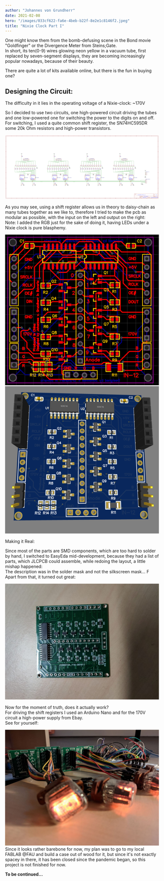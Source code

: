 ```yaml
---
author: "Johannes von Grundherr"
date: 2021-02-08
hero: "/images/033cf622-fa6e-4beb-b22f-8e2e1c8146f2.jpeg"
title: "Nixie Clock Part I"
---
```


One might know them from the bomb-defusing scene in the Bond movie "Goldfinger" or the Divergence Meter from Steins;Gate.\
In short, its ten(0-9) wires glowing neon yellow in a vacuum tube, first replaced by seven-segment displays, they are becoming increasingly popular nowadays, because of their beauty.

There are quite a lot of kits available online, but there is the fun in buying one?

## Designing the Circuit:

The difficulty in it lies in the operating voltage of a Nixie-clock: ~170V

So I decided to use two circuits, one high-powered circuit driving the tubes and one low-powered one for switching the power to the digits on and off.\
For switching, I used a quite common shift register, the SN74HC595DR\
some 20k Ohm resistors and high-power transistors.

![](/images/85891b67-171e-4b60-87b9-90173bb718bc.png)

As you may see, using a shift register allows us in theory to daisy-chain as many tubes together as we like to, therefore I tried to make the pcb as modular as possible, with the input on the left and output on the right:\
Note: I added the RGB just for the sake of doing it, having LEDs under a Nixie clock is pure blasphemy.

![](/images/de394e66-a1dd-4bf8-842f-98809ed4abf8.png)![](/images/f43a37ec-69ae-4453-b78c-ec7a56363f12.png)

Making it Real:

Since most of the parts are SMD components, which are too hard to solder by hand, I switched to EasyEda mid-development, because they had a list of parts, which JLCPCB could assemble, while redoing the layout, a little mishap happened:\
The description was in the solder mask and not the silkscreen mask... F\
Apart from that, it turned out great:

![](/images/359f15d8-f5f7-43aa-8a3f-58d45e9e0a5d.jpeg)

Now for the moment of truth, does it actually work?\
For driving the shift registers I used an Arduino Nano and for the 170V circuit a high-power supply from Ebay.\
See for yourself:

![](/images/e177462a-4e9b-4a06-84bf-ae8f1b4b2d14.jpeg)Since it looks rather barebone for now, my plan was to go to my local FABLAB @FAU and build a case out of wood for it, but since it's not exactly spacey in there, it has been closed since the pandemic began, so this project is not finished for now.

**To be continued...**
